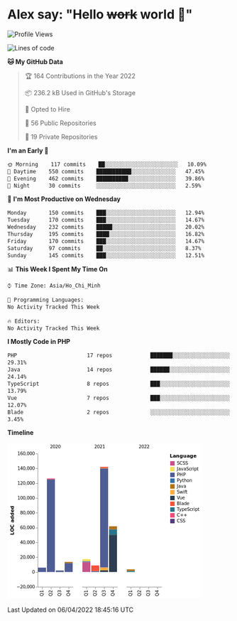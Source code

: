 # Alex say: "Hello ~~work~~ world 🐾"

<!--START_SECTION:waka-->
![Profile Views](http://img.shields.io/badge/Profile%20Views-2-blue)

![Lines of code](https://img.shields.io/badge/From%20Hello%20World%20I%27ve%20Written-382%20Thousand%20lines%20of%20code-blue)

**🐱 My GitHub Data** 

> 🏆 164 Contributions in the Year 2022
 > 
> 📦 236.2 kB Used in GitHub's Storage 
 > 
> 💼 Opted to Hire
 > 
> 📜 56 Public Repositories 
 > 
> 🔑 19 Private Repositories  
 > 
**I'm an Early 🐤** 

```text
🌞 Morning    117 commits    ██░░░░░░░░░░░░░░░░░░░░░░░   10.09% 
🌆 Daytime    550 commits    ███████████░░░░░░░░░░░░░░   47.45% 
🌃 Evening    462 commits    ██████████░░░░░░░░░░░░░░░   39.86% 
🌙 Night      30 commits     ░░░░░░░░░░░░░░░░░░░░░░░░░   2.59%

```
📅 **I'm Most Productive on Wednesday** 

```text
Monday       150 commits    ███░░░░░░░░░░░░░░░░░░░░░░   12.94% 
Tuesday      170 commits    ███░░░░░░░░░░░░░░░░░░░░░░   14.67% 
Wednesday    232 commits    █████░░░░░░░░░░░░░░░░░░░░   20.02% 
Thursday     195 commits    ████░░░░░░░░░░░░░░░░░░░░░   16.82% 
Friday       170 commits    ███░░░░░░░░░░░░░░░░░░░░░░   14.67% 
Saturday     97 commits     ██░░░░░░░░░░░░░░░░░░░░░░░   8.37% 
Sunday       145 commits    ███░░░░░░░░░░░░░░░░░░░░░░   12.51%

```


📊 **This Week I Spent My Time On** 

```text
⌚︎ Time Zone: Asia/Ho_Chi_Minh

💬 Programming Languages: 
No Activity Tracked This Week

🔥 Editors: 
No Activity Tracked This Week

```

**I Mostly Code in PHP** 

```text
PHP                      17 repos            ███████░░░░░░░░░░░░░░░░░░   29.31% 
Java                     14 repos            ██████░░░░░░░░░░░░░░░░░░░   24.14% 
TypeScript               8 repos             ███░░░░░░░░░░░░░░░░░░░░░░   13.79% 
Vue                      7 repos             ███░░░░░░░░░░░░░░░░░░░░░░   12.07% 
Blade                    2 repos             ░░░░░░░░░░░░░░░░░░░░░░░░░   3.45%

```


**Timeline**

![Chart not found](https://raw.githubusercontent.com/alexzvn/alexzvn/main/charts/bar_graph.png) 


 Last Updated on 06/04/2022 18:45:16 UTC
<!--END_SECTION:waka-->
